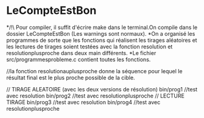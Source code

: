 # LeCompteEstBon

*/!\ Pour compiler, il suffit d'écrire make dans le terminal.On compile dans le dossier LeCompteEstBon (Les warnings sont normaux).
*On a organisé les programmes de sorte que les fonctions qui réalisent les tirages aléatoires et les lectures de tirages soient testées avec la fonction resolution et resolutionplusproche dans deux main différents.
*Le fichier src/programmesprobleme.c contient toutes les fonctions.

//la fonction resolutionauplusproche donne la séquence pour lequel le résultat final est le plus proche possible de la cible.

// TIRAGE ALEATOIRE (avec les deux versions de résolution)
bin/prog1                  //test avec resolution
bin/prog2                  //test avec resolutionplusproche
// LECTURE TIRAGE
bin/prog3                //test avec resolution
bin/prog4                //test avec resolutionplusproche

